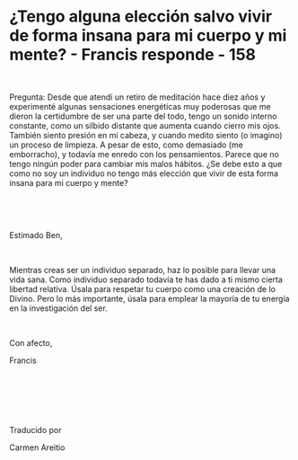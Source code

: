 # ¿Tengo alguna elección salvo vivir de forma insana para mi cuerpo y mi mente? - Francis responde - 158



&nbsp;





Pregunta: Desde que atend&iacute; un retiro de meditaci&oacute;n hace diez a&ntilde;os y experiment&eacute; algunas sensaciones energ&eacute;ticas muy poderosas que me dieron la certidumbre de ser una parte del todo, tengo un sonido interno constante, como un silbido distante que aumenta cuando cierro mis ojos. Tambi&eacute;n siento presi&oacute;n en mi cabeza, y cuando medito siento (o imagino) un proceso de limpieza. A pesar de esto, como demasiado (me emborracho), y todav&iacute;a me enredo con los pensamientos. Parece que no tengo ning&uacute;n poder para cambiar mis malos h&aacute;bitos. &iquest;Se debe esto a que como no soy un individuo no tengo m&aacute;s elecci&oacute;n que vivir de esta forma insana para mi cuerpo y mente?






&nbsp;







&nbsp;






Estimado Ben,






&nbsp;






Mientras creas ser un individuo separado, haz lo posible para llevar una vida sana. Como individuo separado todav&iacute;a te has dado a ti mismo cierta libertad relativa. &Uacute;sala para respetar tu cuerpo como una creaci&oacute;n de lo Divino. Pero lo m&aacute;s importante, &uacute;sala para emplear la mayor&iacute;a de tu energ&iacute;a en la investigaci&oacute;n del ser.






&nbsp;






Con afecto, 





Francis






&nbsp;







&nbsp;







&nbsp;






Traducido por 





Carmen Areitio





 






